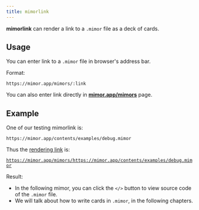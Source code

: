```yaml
---
title: mimorlink
---
```


**mimorlink** can render a link to a `.mimor` file as a deck of cards.

## Usage

You can enter link to a `.mimor` file in browser's address bar.

Format:

```
https://mimor.app/mimors/:link
```

You can also enter link directly in [**mimor.app/mimors**](https://mimor.app/mimors) page.

## Example

One of our testing mimorlink is:

`https://mimor.app/contents/examples/debug.mimor`

Thus the [rendering link](https://mimor.app/mimors/https://mimor.app/contents/examples/debug.mimor) is:

[`https://mimor.app/mimors/https://mimor.app/contents/examples/debug.mimor`](https://mimor.app/mimors/https://mimor.app/contents/examples/debug.mimor)

Result:

- In the following mimor, you can click the `</>` button to view source code of the `.mimor` file.
- We will talk about how to write cards in `.mimor`, in the following chapters.

<mimor src="https://mimor.app/contents/examples/debug.mimor" />
